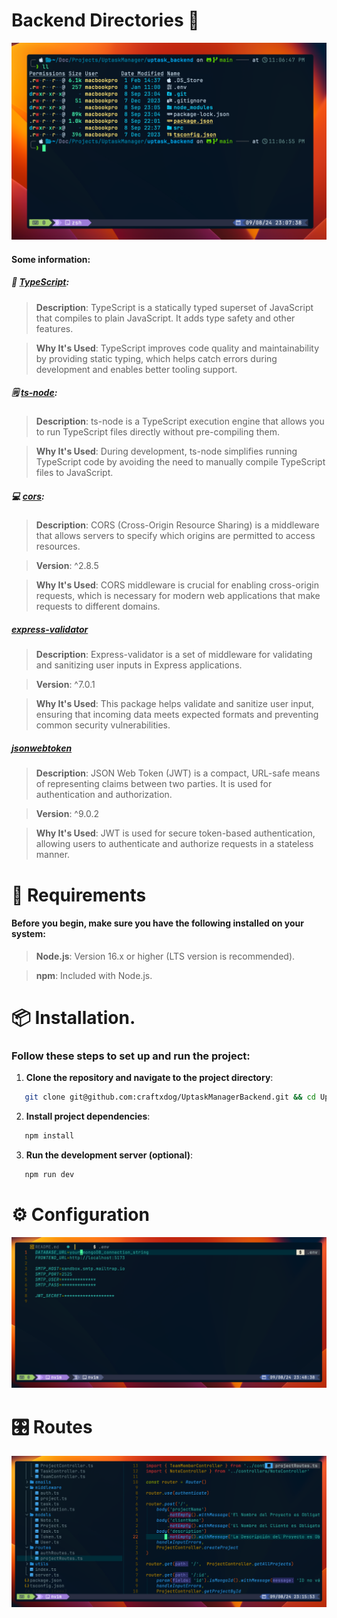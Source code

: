 # Backend Directories 📁

![backend_directories.png](./public/backend_directories.png)

#### Some information:

##### 👾 [TypeScript](https://www.typescriptlang.org/):

> **Description**: TypeScript is a statically typed superset of JavaScript that compiles to plain JavaScript. It adds type safety and other features.

> **Why It's Used**: TypeScript improves code quality and maintainability by providing static typing, which helps catch errors during development and enables better tooling support.

##### 🗒️ [ts-node](https://typestrong.org/ts-node/):

> **Description**: ts-node is a TypeScript execution engine that allows you to run TypeScript files directly without pre-compiling them.

> **Why It's Used**: During development, ts-node simplifies running TypeScript code by avoiding the need to manually compile TypeScript files to JavaScript.

##### 💻 [cors](https://github.com/expressjs/cors):

> **Description**: CORS (Cross-Origin Resource Sharing) is a middleware that allows servers to specify which origins are permitted to access resources.

> **Version**: ^2.8.5

> **Why It's Used**: CORS middleware is crucial for enabling cross-origin requests, which is necessary for modern web applications that make requests to different domains.

##### [express-validator](https://express-validator.github.io/docs/)

> **Description**: Express-validator is a set of middleware for validating and sanitizing user inputs in Express applications.

> **Version**: ^7.0.1

> **Why It's Used**: This package helps validate and sanitize user input, ensuring that incoming data meets expected formats and preventing common security vulnerabilities.

##### [jsonwebtoken](https://github.com/auth0/node-jsonwebtoken)

> **Description**: JSON Web Token (JWT) is a compact, URL-safe means of representing claims between two parties. It is used for authentication and authorization.

> **Version**: ^9.0.2

> **Why It's Used**: JWT is used for secure token-based authentication, allowing users to authenticate and authorize requests in a stateless manner.

# 🔭 Requirements

#### Before you begin, make sure you have the following installed on your system:

> **Node.js**: Version 16.x or higher (LTS version is recommended).

> **npm**: Included with Node.js.

# 📦 Installation.

### Follow these steps to set up and run the project:

1. **Clone the repository and navigate to the project directory**:

```bash
   git clone git@github.com:craftxdog/UptaskManagerBackend.git && cd UptaskManagerBackend
```

2. **Install project dependencies**:

```bash
   npm install
```

3. **Run the development server (optional)**:

```bash
   npm run dev
```

# ⚙️ Configuration

![env_file.png](./public/env_file.png)

# 🎛️ Routes

![backend_routes.png](./public/backend_routes.png)
